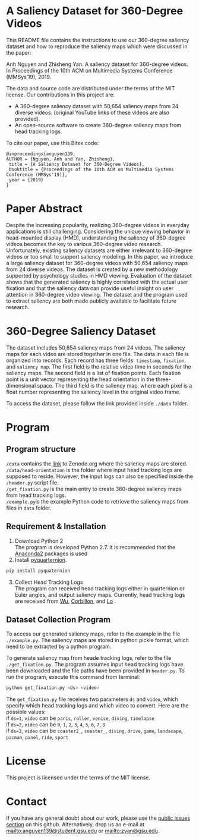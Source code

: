 # A Saliency Dataset for 360-Degree Videos 
This README file contains the instructions to use our 360-degree saliency dataset and how to reproduce the saliency maps which were discussed in the paper:

Anh Nguyen and Zhisheng Yan. A saliency dataset for 360-degree videos. In Proceedings of the 10th ACM on Multimedia Systems Conference (MMSys’19), 2019.

The data and source code are distributed under the terms of the MIT license. Our contributions in this project are:
- A 360-degree saliency dataset with 50,654 saliency maps from 24 diverse videos. (original YouTube links of these videos are also provided).
- An open-source software to create 360-degree saliency maps from head tracking logs. 

To cite our paper, use this Bitex code: 
```
@inproceedings{anguyen139,
AUTHOR = {Nguyen, Anh and Yan, Zhisheng},
 title = {A Saliency Dataset for 360-Degree Videos},
 booktitle = {Proceedings of the 10th ACM on Multimedia Systems Conference (MMSys'19)},
 year = {2019}
}
```

# Paper Abstract
Despite the increasing popularity, realizing 360-degree videos in everyday applications is still challenging. Considering the unique viewing behavior in head-mounted display (HMD), understanding the saliency of 360-degree videos becomes the key to various 360-degree video research. Unfortunately, existing saliency datasets are either irrelevant to 360-degree videos or too small to support saliency modeling. In this paper, we introduce a large saliency dataset for 360-degree videos with 50,654 saliency maps from 24 diverse videos. The dataset is created by a new methodology supported by psychology studies in HMD viewing. Evaluation of the dataset shows that the generated saliency is highly correlated with the actual user fixation and that the saliency data can provide useful insight on user attention in 360-degree video viewing. The dataset and the program used to extract saliency are both made publicly available to facilitate future research. 

# 360-Degree Saliency Dataset  
The dataset includes 50,654 saliency maps from 24 videos. The saliency maps for each video are stored together in one file. The data in each file is organized into records. Each record has three fields: `timestamp`, `fixation`, and `saliency map`. The first field is the relative video time in seconds for the saliency maps. The second field is a list of fixation points. Each fixation point is a unit vector representing the head orientation in the three-dimensional space. The third field is the saliency map, where each pixel is a float number representing the saliency level in the original video frame.

To access the dataset, please follow the link provided inside `./data` folder.

# Program
## Program structure
`/data` contains the [link](https://zenodo.org/record/2641282#.XLYYGkMpDAg) to Zenodo.org where the saliency maps are stored.  
`/data/head-orientation` is the folder where input head tracking logs are supposed to reside. However, the input logs can also be specified inside the `/header.py` script file.   
`/get_fixation.py` is the main entry to create 360-degree saliency maps from head tracking logs.  
`/example.py`is the example Python code to retrieve the saliency maps from files in `data` folder.  

## Requirement & Installation
1. Download Python 2  
The program is developed Python 2.7. It is recommended that the [Anaconda2](https://www.anaconda.com/distribution/) packages is used  
2. Install [pyquarternion](http://kieranwynn.github.io/pyquaternion/).  
```sh
pip install pyquaternion
```
3. Collect Head Tracking Logs  
The program can received head tracking logs either in quarternion or Euler angles, and output saliency maps. Currently, head tracking logs are received from [Wu](https://wuchlei-thu.github.io/), [Corbillon](http://dash.ipv6.enstb.fr/headMovements/), and [Lo](https://nmsl.cs.nthu.edu.tw/360video/) . 

## Dataset Collection Program

To access our generated saliency maps, refer to the example in the file `./example.py`. The saliency maps are stored in python pickle format, which need to be extracted by a python program.  

To generate saliency map from heade tracking logs, refer to the file `./get_fixation.py`. The program assumes input head tracking logs have been downloaded and the file paths have been provided in `header.py`. To run the program, execute this command from terminal:  
```sh
python get_fixation.py <ds> <video>
```
The `get_fixation.py` file receives two parameters `ds` and `video`, which specify which head tracking logs and which video to convert. Here are the possible values:  
if `ds=1`, `video` can be `paris`, `roller`, `venise`, `diving`, `timelapse`  
if `ds=2`, `video` can be `0`, `1`, `2`, `3`, `4`, `5`, `6`, `7`, `8`  
if `ds=3`, `video` can be `coaster2_`, `coaster_`, `diving`, `drive`, `game`, `landscape`, `pacman`, `panel`, `ride`, `sport`  

# License
This project is licensed under the terms of the MIT license.  

# Contact
If you have any general doubt about our work, please use the [public issues section](https://github.com/phananh1010/PanoSalNet/issues) on this github. Alternatively, drop us an e-mail at <mailto:anguyen139@student.gsu.edu> or <mailto:zyan@gsu.edu>.
